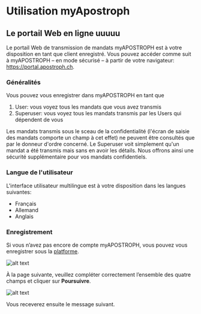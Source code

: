 # Utilisation myApostroph
## Le portail Web en ligne uuuuu
Le portail Web de transmission de mandats myAPOSTROPH est à votre disposition en tant que client enregistré. Vous pouvez accéder comme suit à myAPOSTROPH – en mode sécurisé – à partir de votre navigateur: https://portal.apostroph.ch.

### Généralités
Vous pouvez vous enregistrer dans myAPOSTROPH en tant que
1. User: vous voyez tous les mandats que vous avez transmis
2. Superuser: vous voyez tous les mandats transmis par les Users qui dépendent de vous

Les mandats transmis sous le sceau de la confidentialité (l'écran de saisie des mandats comporte un champ à cet effet) ne peuvent être consultés que par le donneur d'ordre concerné. Le Superuser voit simplement qu'un mandat a été transmis mais sans en avoir les détails. Nous offrons ainsi une sécurité supplémentaire pour vos mandats confidentiels.

### Langue de l'utilisateur
L'interface utilisateur multilingue est à votre disposition dans les langues suivantes:
- Français
- Allemand
- Anglais

### Enregistrement
Si vous n’avez pas encore de compte myAPOSTROPH, vous pouvez vous enregistrer sous la [platforme](https://portal.apostroph.ch/Register/Init/?lang=fr-CH).

![alt text][sign-in]

[sign-in]: /assets/sign-in.png "Enregistrez-vous"

À la page suivante, veuillez compléter correctement l’ensemble des quatre champs et cliquer sur **Poursuivre**.

![alt text][sign-in-details]

[sign-in-details]: /assets/sign-in-details.png "Enregistrez-vous"

Vous receverez ensuite le message suivant.
